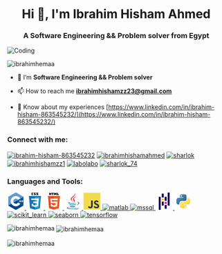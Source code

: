 <h1 align="center">Hi 👋, I'm Ibrahim Hisham Ahmed</h1>
<h3 align="center">A Software Engineering && Problem solver from Egypt</h3>
<img aline="right" alt="Coding" width="400" src="https://cdn.dribbble.com/users/1292677/screenshots/6139167/avento.gif">
<p align="left"> <img src="https://komarev.com/ghpvc/?username=ibrahimhemaa&label=Profile%20views&color=0e75b6&style=flat" alt="ibrahimhemaa" /> </p>

- 🌱 I’m  **Software Engineering && Problem solver**

- 📫 How to reach me **ibrahimhishamzz23@gmail.com**

- 📄 Know about my experiences [https://www.linkedin.com/in/ibrahim-hisham-863545232/](https://www.linkedin.com/in/ibrahim-hisham-863545232/)

<h3 align="left">Connect with me:</h3>
<p align="left">
<a href="https://linkedin.com/in/ibrahim-hisham-863545232" target="blank"><img align="center" src="https://raw.githubusercontent.com/rahuldkjain/github-profile-readme-generator/master/src/images/icons/Social/linked-in-alt.svg" alt="ibrahim-hisham-863545232" height="30" width="40" /></a>
<a href="https://kaggle.com/ibrahimhishamahmed" target="blank"><img align="center" src="https://raw.githubusercontent.com/rahuldkjain/github-profile-readme-generator/master/src/images/icons/Social/kaggle.svg" alt="ibrahimhishamahmed" height="30" width="40" /></a>
<a href="https://www.codechef.com/users/sharlok" target="blank"><img align="center" src="https://cdn.jsdelivr.net/npm/simple-icons@3.1.0/icons/codechef.svg" alt="sharlok" height="30" width="40" /></a>
<a href="https://www.hackerrank.com/ibrahimhishamzz1" target="blank"><img align="center" src="https://raw.githubusercontent.com/rahuldkjain/github-profile-readme-generator/master/src/images/icons/Social/hackerrank.svg" alt="ibrahimhishamzz1" height="30" width="40" /></a>
<a href="https://codeforces.com/profile/labolabo" target="blank"><img align="center" src="https://raw.githubusercontent.com/rahuldkjain/github-profile-readme-generator/master/src/images/icons/Social/codeforces.svg" alt="labolabo" height="30" width="40" /></a>
<a href="https://www.leetcode.com/sharlok_74" target="blank"><img align="center" src="https://raw.githubusercontent.com/rahuldkjain/github-profile-readme-generator/master/src/images/icons/Social/leet-code.svg" alt="sharlok_74" height="30" width="40" /></a>
</p>

<h3 align="left">Languages and Tools:</h3>
<p align="left"> <a href="https://www.w3schools.com/cpp/" target="_blank" rel="noreferrer"> <img src="https://raw.githubusercontent.com/devicons/devicon/master/icons/cplusplus/cplusplus-original.svg" alt="cplusplus" width="40" height="40"/> </a> <a href="https://www.w3schools.com/css/" target="_blank" rel="noreferrer"> <img src="https://raw.githubusercontent.com/devicons/devicon/master/icons/css3/css3-original-wordmark.svg" alt="css3" width="40" height="40"/> </a> <a href="https://www.w3.org/html/" target="_blank" rel="noreferrer"> <img src="https://raw.githubusercontent.com/devicons/devicon/master/icons/html5/html5-original-wordmark.svg" alt="html5" width="40" height="40"/> </a> <a href="https://www.java.com" target="_blank" rel="noreferrer"> <img src="https://raw.githubusercontent.com/devicons/devicon/master/icons/java/java-original.svg" alt="java" width="40" height="40"/> </a> <a href="https://developer.mozilla.org/en-US/docs/Web/JavaScript" target="_blank" rel="noreferrer"> <img src="https://raw.githubusercontent.com/devicons/devicon/master/icons/javascript/javascript-original.svg" alt="javascript" width="40" height="40"/> </a> <a href="https://www.mathworks.com/" target="_blank" rel="noreferrer"> <img src="https://upload.wikimedia.org/wikipedia/commons/2/21/Matlab_Logo.png" alt="matlab" width="40" height="40"/> </a> <a href="https://www.microsoft.com/en-us/sql-server" target="_blank" rel="noreferrer"> <img src="https://www.svgrepo.com/show/303229/microsoft-sql-server-logo.svg" alt="mssql" width="40" height="40"/> </a> <a href="https://pandas.pydata.org/" target="_blank" rel="noreferrer"> <img src="https://raw.githubusercontent.com/devicons/devicon/2ae2a900d2f041da66e950e4d48052658d850630/icons/pandas/pandas-original.svg" alt="pandas" width="40" height="40"/> </a> <a href="https://www.python.org" target="_blank" rel="noreferrer"> <img src="https://raw.githubusercontent.com/devicons/devicon/master/icons/python/python-original.svg" alt="python" width="40" height="40"/> </a> <a href="https://scikit-learn.org/" target="_blank" rel="noreferrer"> <img src="https://upload.wikimedia.org/wikipedia/commons/0/05/Scikit_learn_logo_small.svg" alt="scikit_learn" width="40" height="40"/> </a> <a href="https://seaborn.pydata.org/" target="_blank" rel="noreferrer"> <img src="https://seaborn.pydata.org/_images/logo-mark-lightbg.svg" alt="seaborn" width="40" height="40"/> </a> <a href="https://www.tensorflow.org" target="_blank" rel="noreferrer"> <img src="https://www.vectorlogo.zone/logos/tensorflow/tensorflow-icon.svg" alt="tensorflow" width="40" height="40"/> </a> </p>

<p><img align="left" src="https://github-readme-stats.vercel.app/api/top-langs?username=ibrahimhemaa&show_icons=true&locale=en&layout=compact" alt="ibrahimhemaa" /></p>

<p>&nbsp;<img align="center" src="https://github-readme-stats.vercel.app/api?username=ibrahimhemaa&show_icons=true&locale=en" alt="ibrahimhemaa" /></p>

<p><img align="center" src="https://github-readme-streak-stats.herokuapp.com/?user=ibrahimhemaa&" alt="ibrahimhemaa" /></p>

